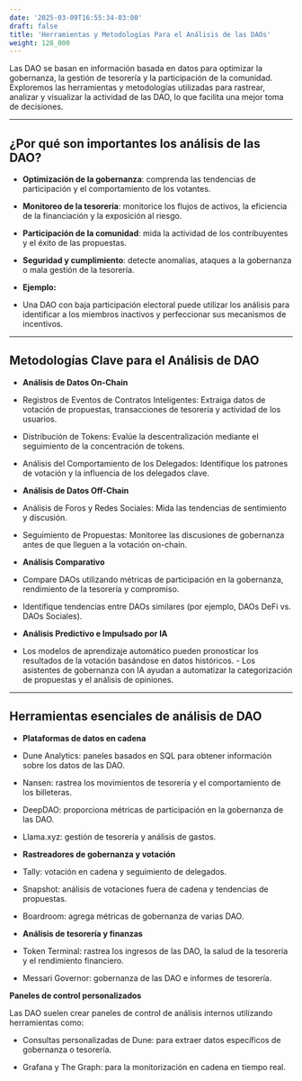 ```yaml
---
date: '2025-03-09T16:55:34-03:00'
draft: false
title: 'Herramientas y Metodologías Para el Análisis de las DAOs'
weight: 128_000
---
```


Las DAO se basan en información basada en datos para optimizar la gobernanza, la gestión de tesorería y la participación de la comunidad. Exploremos las herramientas y metodologías utilizadas para rastrear, analizar y visualizar la actividad de las DAO, lo que facilita una mejor toma de decisiones.

---

## **¿Por qué son importantes los análisis de las DAO?**

- **Optimización de la gobernanza**: comprenda las tendencias de participación y el comportamiento de los votantes.
- **Monitoreo de la tesorería**: monitorice los flujos de activos, la eficiencia de la financiación y la exposición al riesgo.
- **Participación de la comunidad**: mida la actividad de los contribuyentes y el éxito de las propuestas.
- **Seguridad y cumplimiento**: detecte anomalías, ataques a la gobernanza o mala gestión de la tesorería.

- **Ejemplo:**
- Una DAO con baja participación electoral puede utilizar los análisis para identificar a los miembros inactivos y perfeccionar sus mecanismos de incentivos.

---

## **Metodologías Clave para el Análisis de DAO**

- **Análisis de Datos On-Chain**
- Registros de Eventos de Contratos Inteligentes: Extraiga datos de votación de propuestas, transacciones de tesorería y actividad de los usuarios.
- Distribución de Tokens: Evalúe la descentralización mediante el seguimiento de la concentración de tokens.
- Análisis del Comportamiento de los Delegados: Identifique los patrones de votación y la influencia de los delegados clave.

- **Análisis de Datos Off-Chain**
- Análisis de Foros y Redes Sociales: Mida las tendencias de sentimiento y discusión.
- Seguimiento de Propuestas: Monitoree las discusiones de gobernanza antes de que lleguen a la votación on-chain.

- **Análisis Comparativo**
- Compare DAOs utilizando métricas de participación en la gobernanza, rendimiento de la tesorería y compromiso.
- Identifique tendencias entre DAOs similares (por ejemplo, DAOs DeFi vs. DAOs Sociales).

- **Análisis Predictivo e Impulsado por IA**
- Los modelos de aprendizaje automático pueden pronosticar los resultados de la votación basándose en datos históricos. - Los asistentes de gobernanza con IA ayudan a automatizar la categorización de propuestas y el análisis de opiniones.

---

## **Herramientas esenciales de análisis de DAO**

- **Plataformas de datos en cadena**
- Dune Analytics: paneles basados ​​en SQL para obtener información sobre los datos de las DAO.
- Nansen: rastrea los movimientos de tesorería y el comportamiento de los billeteras.
- DeepDAO: proporciona métricas de participación en la gobernanza de las DAO.
- Llama.xyz: gestión de tesorería y análisis de gastos.

- **Rastreadores de gobernanza y votación**
- Tally: votación en cadena y seguimiento de delegados.
- Snapshot: análisis de votaciones fuera de cadena y tendencias de propuestas.
- Boardroom: agrega métricas de gobernanza de varias DAO.

- **Análisis de tesorería y finanzas**
- Token Terminal: rastrea los ingresos de las DAO, la salud de la tesorería y el rendimiento financiero.
- Messari Governor: gobernanza de las DAO e informes de tesorería.

**Paneles de control personalizados**

Las DAO suelen crear paneles de control de análisis internos utilizando herramientas como:

- Consultas personalizadas de Dune: para extraer datos específicos de gobernanza o tesorería.

- Grafana y The Graph: para la monitorización en cadena en tiempo real.